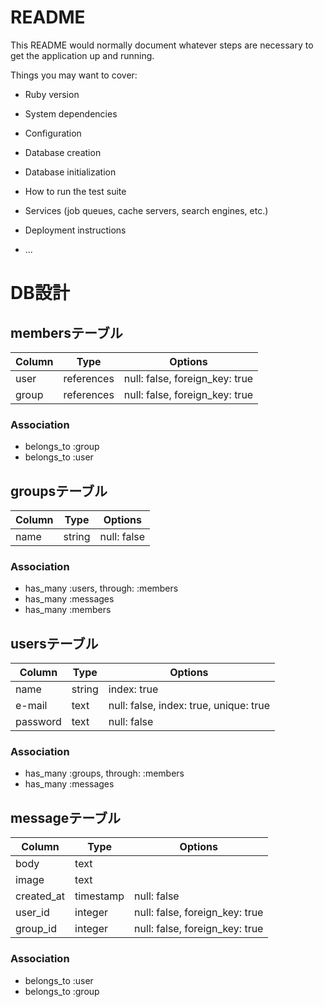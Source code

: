 # README

This README would normally document whatever steps are necessary to get the
application up and running.

Things you may want to cover:

* Ruby version

* System dependencies

* Configuration

* Database creation

* Database initialization

* How to run the test suite

* Services (job queues, cache servers, search engines, etc.)

* Deployment instructions

* ...

# DB設計

## membersテーブル

|Column|Type|Options|
|------|----|-------|
|user|references|null: false, foreign_key: true|
|group|references|null: false, foreign_key: true|

  ### Association
  - belongs_to :group
  - belongs_to :user



## groupsテーブル

|Column|Type|Options|
|------|----|-------|
|name|string|null: false|


  ### Association
  - has_many :users, through: :members
  - has_many :messages
  - has_many :members


## usersテーブル

|Column|Type|Options|
|------|----|-------|
|name|string|index: true|
|e-mail|text|null: false, index: true, unique: true|
|password|text|null: false|

  ### Association
  - has_many :groups, through: :members
  - has_many :messages



## messageテーブル

|Column|Type|Options|
|------|----|-------|
|body|text||
|image|text||
|created_at|timestamp|null: false|
|user_id|integer|null: false, foreign_key: true|
|group_id|integer|null: false, foreign_key: true|

  ### Association
  - belongs_to :user
  - belongs_to :group
